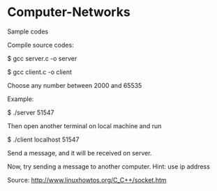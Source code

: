 # Computer-Networks
Sample codes


Compile  source codes:

$ gcc server.c -o server

$ gcc client.c -o client

Choose any number between 2000 and 65535

Example:

$ ./server 51547

Then open another terminal on local machine and run

$ ./client localhost 51547

Send a message, and it will be received on server.

Now, try sending a message to another computer.
Hint: use ip address


Source:
http://www.linuxhowtos.org/C_C++/socket.htm
